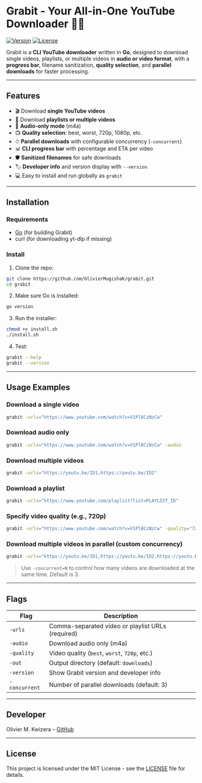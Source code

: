 # Grabit - Your All-in-One YouTube Downloader 🎥🎵

[![Version](https://img.shields.io/badge/version-1.1.0-blue)](https://github.com/OlivierMugishaK/grabit)
[![License](https://img.shields.io/badge/license-MIT-green)](LICENSE)

Grabit is a **CLI YouTube downloader** written in **Go**, designed to download single videos, playlists, or multiple videos in **audio or video format**, with a **progress bar**, filename sanitization, **quality selection**, and **parallel downloads** for faster processing.  

---

## Features

- 🎬 Download **single YouTube videos**  
- 📃 Download **playlists or multiple videos**  
- 🎵 **Audio-only mode** (m4a)  
- 📺 **Quality selection**: best, worst, 720p, 1080p, etc.  
- ⏱ **Parallel downloads** with configurable concurrency (`-concurrent`)  
- 📊 **CLI progress bar** with percentage and ETA per video  
- 🛡 **Sanitized filenames** for safe downloads  
- 🏷 **Developer info** and version display with `--version`  
- 💻 Easy to install and run globally as `grabit`

---

## Installation

### Requirements
- [Go](https://golang.org/dl/) (for building Grabit)
- curl (for downloading yt-dlp if missing)

### Install

1. Clone the repo:

```bash
git clone https://github.com/OlivierMugishaK/grabit.git
cd grabit
````

2. Make sure Go is installed:

```bash
go version
```

3. Run the installer:

```bash
chmod +x install.sh
./install.sh
```

4. Test:

```bash
grabit --help
grabit --version
```

---

## Usage Examples

### Download a single video

```bash
grabit -urls="https://www.youtube.com/watch?v=V1Pl8CzNzCw"
```

### Download audio only

```bash
grabit -urls="https://www.youtube.com/watch?v=V1Pl8CzNzCw" -audio
```

### Download multiple videos

```bash
grabit -urls="https://youtu.be/ID1,https://youtu.be/ID2"
```

### Download a playlist

```bash
grabit -urls="https://www.youtube.com/playlist?list=PLAYLIST_ID"
```

### Specify video quality (e.g., 720p)

```bash
grabit -urls="https://www.youtube.com/watch?v=V1Pl8CzNzCw" -quality="720p"
```

### Download multiple videos in parallel (custom concurrency)

```bash
grabit -urls="https://youtu.be/ID1,https://youtu.be/ID2,https://youtu.be/ID3" -concurrent=3
```

> Use `-concurrent=N` to control how many videos are downloaded at the same time. Default is 3.

---

## Flags

| Flag          | Description                                       |
| ------------- | ------------------------------------------------- |
| `-urls`       | Comma-separated video or playlist URLs (required) |
| `-audio`      | Download audio only (m4a)                         |
| `-quality`    | Video quality (`best`, `worst`, `720p`, etc.)     |
| `-out`        | Output directory (default: `downloads`)           |
| `-version`    | Show Grabit version and developer info            |
| `-concurrent` | Number of parallel downloads (default: 3)         |

---

## Developer

Olivier M. Kwizera – [GitHub](https://github.com/OlivierMugishaK)

---

## License

This project is licensed under the MIT License - see the [LICENSE](LICENSE) file for details.
